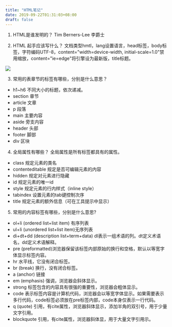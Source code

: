 ```yaml
---
title: "HTML笔记"
date: 2019-09-22T01:31:03+08:00
draft: false
---
```


1. HTML是谁发明的？
Tim Berners-Lee 李爵士

2. HTML 起手应该写什么？
文档类型hmtl，lang设置语言，head标签，body标签，字符编码UTF-8，content="width=device-width, initial-scale=1.0"禁用缩放，content="ie=edge"将引擎设为最新版，title标题。


![](https://user-gold-cdn.xitu.io/2019/9/22/16d59040ca54961d?w=1125&h=688&f=png&s=48948)

3. 常用的表章节的标签有哪些，分别是什么意思？
* h1~h6 不同大小的标题，依次递减。
* section 章节
* article 文章
* p 段落
* main 主要内容
* aside 旁支内容
* header 头部
* footer 脚部
* div 区块

4. 全局属性有哪些？
全局属性是所有标签都具有的属性。
* class 规定元素的类名
* contenteditable 规定是否可编辑元素的内容
* hidden 规定对元素进行隐藏
* id 规定元素的唯一id
* style 规定元素的行内样式（inline style）
* tabindex 设置元素的tab键控制次序
* title 规定元素的额外信息（可在工具提示中显示）
5. 常用的内容标签有哪些，分别是什么意思?
* ol+li (ordered list+list item) 有序列表
* ul+li (unordered list+list item)无序列表
* di+dt+dd (description list+term+data)
dl表示一组术语的列。dt定义术语名，dd定义术语解释。
* pre (preformatted)浏览器保留该标签内部原始的换行和空格，默认以等宽字体显示标签内容。
* hr 水平线，它没有闭合标签。
* br (break) 换行，没有闭合标签。
* a (anchor) 链接
* em (emphasis) 强调，浏览器会斜体显示。
* strong 标签包含的内容具有很强的重要性，浏览器会粗体显示。
* code 表示标签内容是计算机代码，浏览器会以等宽字体显示。如果需要表示多行代码，code标签必须放在pre标签内部，code本身仅表示一行代码。
* q (quote) 引用，有cite属性，浏览器斜体显示，添加半角的双引号，用于少量文字引用。
* blockquote 引用，有cite属性，浏览器斜体显，用于大量文字引用示。


